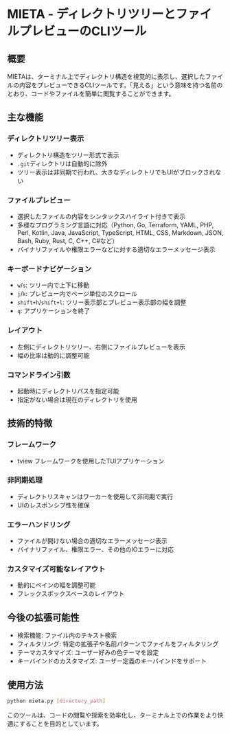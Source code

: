 # MIETA - ディレクトリツリーとファイルプレビューのCLIツール

## 概要
MIETAは、ターミナル上でディレクトリ構造を視覚的に表示し、選択したファイルの内容をプレビューできるCLIツールです。「見える」という意味を持つ名前のとおり、コードやファイルを簡単に閲覧することができます。

## 主な機能

### ディレクトリツリー表示
- ディレクトリ構造をツリー形式で表示
- `.git`ディレクトリは自動的に除外
- ツリー表示は非同期で行われ、大きなディレクトリでもUIがブロックされない

### ファイルプレビュー
- 選択したファイルの内容をシンタックスハイライト付きで表示
- 多様なプログラミング言語に対応（Python, Go, Terraform, YAML, PHP, Perl, Kotlin, Java, JavaScript, TypeScript, HTML, CSS, Markdown, JSON, Bash, Ruby, Rust, C, C++, C#など）
- バイナリファイルや権限エラーなどに対する適切なエラーメッセージ表示

### キーボードナビゲーション
- `w`/`s`: ツリー内で上下に移動
- `j`/`k`: プレビュー内でページ単位のスクロール
- `shift+h`/`shift+l`: ツリー表示部とプレビュー表示部の幅を調整
- `q`: アプリケーションを終了

### レイアウト
- 左側にディレクトリツリー、右側にファイルプレビューを表示
- 幅の比率は動的に調整可能

### コマンドライン引数
- 起動時にディレクトリパスを指定可能
- 指定がない場合は現在のディレクトリを使用

## 技術的特徴

### フレームワーク
- tview フレームワークを使用したTUIアプリケーション

### 非同期処理
- ディレクトリスキャンはワーカーを使用して非同期で実行
- UIのレスポンシブ性を確保

### エラーハンドリング
- ファイルが開けない場合の適切なエラーメッセージ表示
- バイナリファイル、権限エラー、その他のIOエラーに対応

### カスタマイズ可能なレイアウト
- 動的にペインの幅を調整可能
- フレックスボックスベースのレイアウト

## 今後の拡張可能性
- 検索機能: ファイル内のテキスト検索
- フィルタリング: 特定の拡張子や名前パターンでファイルをフィルタリング
- テーマカスタマイズ: ユーザー好みの色テーマを設定
- キーバインドのカスタマイズ: ユーザー定義のキーバインドをサポート

## 使用方法
```bash
python mieta.py [directory_path]
```

このツールは、コードの閲覧や探索を効率化し、ターミナル上での作業をより快適にすることを目的としています。


